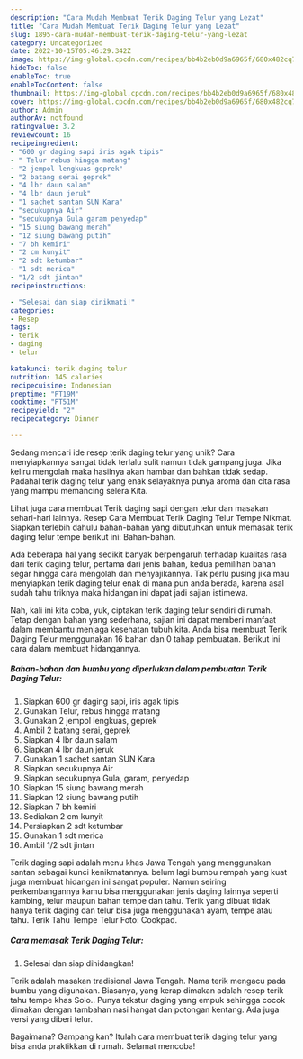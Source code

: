 ```yaml
---
description: "Cara Mudah Membuat Terik Daging Telur yang Lezat"
title: "Cara Mudah Membuat Terik Daging Telur yang Lezat"
slug: 1895-cara-mudah-membuat-terik-daging-telur-yang-lezat
category: Uncategorized
date: 2022-10-15T05:46:29.342Z
image: https://img-global.cpcdn.com/recipes/bb4b2eb0d9a6965f/680x482cq70/terik-daging-telur-foto-resep-utama.jpg
hideToc: false
enableToc: true
enableTocContent: false
thumbnail: https://img-global.cpcdn.com/recipes/bb4b2eb0d9a6965f/680x482cq70/terik-daging-telur-foto-resep-utama.jpg
cover: https://img-global.cpcdn.com/recipes/bb4b2eb0d9a6965f/680x482cq70/terik-daging-telur-foto-resep-utama.jpg
author: Admin
authorAv: notfound
ratingvalue: 3.2
reviewcount: 16
recipeingredient:
- "600 gr daging sapi iris agak tipis"
- " Telur rebus hingga matang"
- "2 jempol lengkuas geprek"
- "2 batang serai geprek"
- "4 lbr daun salam"
- "4 lbr daun jeruk"
- "1 sachet santan SUN Kara"
- "secukupnya Air"
- "secukupnya Gula garam penyedap"
- "15 siung bawang merah"
- "12 siung bawang putih"
- "7 bh kemiri"
- "2 cm kunyit"
- "2 sdt ketumbar"
- "1 sdt merica"
- "1/2 sdt jintan"
recipeinstructions:

- "Selesai dan siap dinikmati!"
categories:
- Resep
tags:
- terik
- daging
- telur

katakunci: terik daging telur 
nutrition: 145 calories
recipecuisine: Indonesian
preptime: "PT19M"
cooktime: "PT51M"
recipeyield: "2"
recipecategory: Dinner

---
```





Sedang mencari ide resep terik daging telur yang unik? Cara menyiapkannya sangat tidak terlalu sulit namun tidak gampang juga. Jika keliru mengolah maka hasilnya akan hambar dan bahkan tidak sedap. Padahal terik daging telur yang enak selayaknya punya aroma dan cita rasa yang mampu memancing selera Kita.





Lihat juga cara membuat Terik daging sapi dengan telur dan masakan sehari-hari lainnya. Resep Cara Membuat Terik Daging Telur Tempe Nikmat. Siapkan terlebih dahulu bahan-bahan yang dibutuhkan untuk memasak terik daging telur tempe berikut ini: Bahan-bahan.

Ada beberapa hal yang sedikit banyak berpengaruh terhadap kualitas rasa dari terik daging telur, pertama dari jenis bahan, kedua pemilihan bahan segar hingga cara mengolah dan menyajikannya. Tak perlu pusing jika mau menyiapkan terik daging telur enak di mana pun anda berada, karena asal sudah tahu triknya maka hidangan ini dapat jadi sajian istimewa.






Nah, kali ini kita coba, yuk, ciptakan terik daging telur sendiri di rumah. Tetap dengan bahan yang sederhana, sajian ini dapat memberi manfaat dalam membantu menjaga kesehatan tubuh kita. Anda bisa membuat Terik Daging Telur menggunakan 16 bahan dan 0 tahap pembuatan. Berikut ini cara dalam membuat hidangannya.

<!--inarticleads1-->

##### Bahan-bahan dan bumbu yang diperlukan dalam pembuatan Terik Daging Telur:

1. Siapkan 600 gr daging sapi, iris agak tipis
1. Gunakan  Telur, rebus hingga matang
1. Gunakan 2 jempol lengkuas, geprek
1. Ambil 2 batang serai, geprek
1. Siapkan 4 lbr daun salam
1. Siapkan 4 lbr daun jeruk
1. Gunakan 1 sachet santan SUN Kara
1. Siapkan secukupnya Air
1. Siapkan secukupnya Gula, garam, penyedap
1. Siapkan 15 siung bawang merah
1. Siapkan 12 siung bawang putih
1. Siapkan 7 bh kemiri
1. Sediakan 2 cm kunyit
1. Persiapkan 2 sdt ketumbar
1. Gunakan 1 sdt merica
1. Ambil 1/2 sdt jintan


Terik daging sapi adalah menu khas Jawa Tengah yang menggunakan santan sebagai kunci kenikmatannya. belum lagi bumbu rempah yang kuat juga membuat hidangan ini sangat populer. Namun seiring perkembangannya kamu bisa menggunakan jenis daging lainnya seperti kambing, telur maupun bahan tempe dan tahu. Terik yang dibuat tidak hanya terik daging dan telur bisa juga menggunakan ayam, tempe atau tahu. Terik Tahu Tempe Telur Foto: Cookpad. 

<!--inarticleads2-->

##### Cara memasak Terik Daging Telur:


1. Selesai dan siap dihidangkan!

Terik adalah masakan tradisional Jawa Tengah. Nama terik mengacu pada bumbu yang digunakan. Biasanya, yang kerap dimakan adalah resep terik tahu tempe khas Solo.. Punya tekstur daging yang empuk sehingga cocok dimakan dengan tambahan nasi hangat dan potongan kentang. Ada juga versi yang diberi telur. 

Bagaimana? Gampang kan? Itulah cara membuat terik daging telur yang bisa anda praktikkan di rumah. Selamat mencoba!
